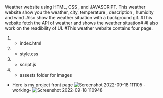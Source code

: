 Weather website using HTML, CSS , and JAVASCRIPT.
This weather website show you the weather, city, temperature , description , humidity and wind .Also show the weather situation with a background gif.
#This website fetch the API of weather and shows the weather situation#
#I also work on the readibility of UI. 
#This weather website contains four page.
1) - index.html
2) - style.css
3) - script.js
4) - assests folder for images 

- Here is my project front page
![Screenshot 2022-09-18 111105](https://user-images.githubusercontent.com/107232134/190887564-5ae09502-0106-4c25-9818-4652cb1995e8.png)
-working-
![Screenshot 2022-09-18 110948](https://user-images.githubusercontent.com/107232134/190887573-abdaee05-7675-4654-a53d-a8210a82a2b6.png)

